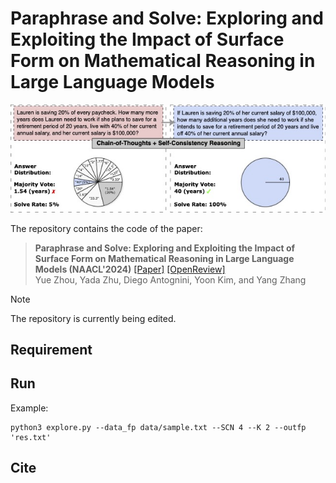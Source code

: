 # Paraphrase and Solve: Exploring and Exploiting the Impact of Surface Form on Mathematical Reasoning in Large Language Models

![Task](images/motivation.jpg)

The repository contains the code of the paper:
> **Paraphrase and Solve: Exploring and Exploiting the Impact of Surface Form on Mathematical Reasoning in Large Language Models (NAACL'2024)** 
> [[Paper]](https://aclanthology.org/2024.naacl-main) [[OpenReview]](https://openreview.net/forum?id=lnPP2TO3jW7) <br>
> Yue Zhou, Yada Zhu, Diego Antognini, Yoon Kim, and Yang Zhang <br>

> [!NOTE]
> The repository is currently being edited.

## Requirement
## Run
Example:
```shell
python3 explore.py --data_fp data/sample.txt --SCN 4 --K 2 --outfp 'res.txt'
```
## Cite
